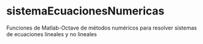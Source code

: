 # sistemaEcuacionesNumericas
Funciones de Matlab-Octave de métodos numéricos para resolver sistemas de ecuaciones lineales y no lineales
